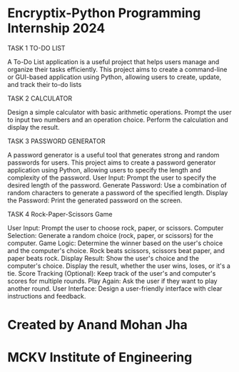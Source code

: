 # Encryptix-Python Programming Internship 2024

TASK 1
TO-DO LIST

A To-Do List application is a useful project that helps users manage
and organize their tasks efficiently. This project aims to create a
command-line or GUI-based application using Python, allowing
users to create, update, and track their to-do lists


TASK 2
CALCULATOR

Design a simple calculator with basic arithmetic operations.
Prompt the user to input two numbers and an operation choice.
Perform the calculation and display the result.



TASK 3
PASSWORD GENERATOR

A password generator is a useful tool that generates strong and
random passwords for users. This project aims to create a
password generator application using Python, allowing users to
specify the length and complexity of the password.
User Input: Prompt the user to specify the desired length of the
password.
Generate Password: Use a combination of random characters to
generate a password of the specified length.
Display the Password: Print the generated password on the screen.



TASK 4
Rock-Paper-Scissors Game

User Input: Prompt the user to choose rock, paper, or scissors.
Computer Selection: Generate a random choice (rock, paper, or scissors)
for the computer.
Game Logic: Determine the winner based on the user's choice and the
computer's choice.
Rock beats scissors, scissors beat paper, and paper beats rock.
Display Result: Show the user's choice and the computer's choice.
Display the result, whether the user wins, loses, or it's a tie.
Score Tracking (Optional): Keep track of the user's and computer's
scores for multiple rounds.
Play Again: Ask the user if they want to play another round.
User Interface: Design a user-friendly interface with clear instructions
and feedback.




# Created by Anand Mohan Jha
# MCKV Institute of Engineering
